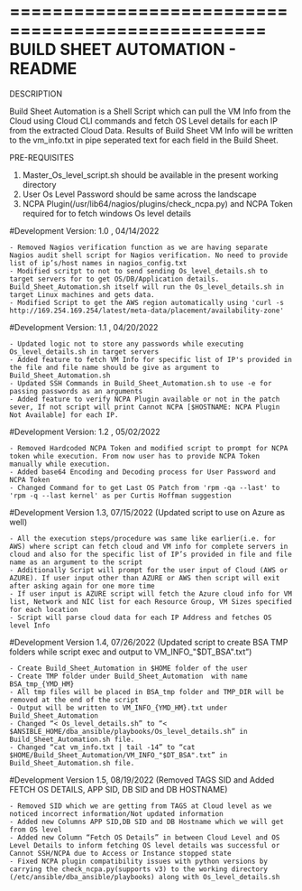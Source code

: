 ==================================================
		BUILD SHEET AUTOMATION - README
==================================================
DESCRIPTION

Build Sheet Automation is a Shell Script which can pull the VM Info from the Cloud using Cloud CLI commands and fetch OS Level details for each IP from the extracted Cloud Data.
Results of Build Sheet VM Info will be written to the vm_info.txt in pipe seperated text for each field in the Build Sheet.

PRE-REQUISITES

1. Master_Os_level_script.sh should be available in the present working directory
2. User Os Level Password should be same across the landscape
3. NCPA Plugin(/usr/lib64/nagios/plugins/check_ncpa.py) and NCPA Token required for to fetch windows Os level details

#Development Version: 1.0 , 04/14/2022
	
	- Removed Nagios verification function as we are having separate Nagios audit shell script for Nagios verification. No need to provide list of ip’s/host names in nagios_config.txt
	- Modified scritpt to not to send sending Os_level_details.sh to target servers for to get OS/DB/Application details. Build_Sheet_Automation.sh itself will run the Os_level_details.sh in target Linux machines and gets data.
	- Modified Script to get the AWS region automatically using 'curl -s http://169.254.169.254/latest/meta-data/placement/availability-zone'

#Development Version: 1.1 , 04/20/2022

	- Updated logic not to store any passwords while executing Os_level_details.sh in target servers
	- Added feature to fetch VM Info for specific list of IP's provided in the file and file name should be give as argument to Build_Sheet_Automation.sh
	- Updated SSH Commands in Build_Sheet_Automation.sh to use -e for passing passwords as an arguments
	- Added feature to verify NCPA Plugin available or not in the patch sever, If not script will print Cannot NCPA [$HOSTNAME: NCPA Plugin Not Available] for each IP.
	
#Development Version: 1.2 , 05/02/2022

	- Removed Hardcoded NCPA Token and modified script to prompt for NCPA token while execution. From now user has to provide NCPA Token manually while execution.
	- Added base64 Encoding and Decoding process for User Password and NCPA Token
	- Changed Command for to get Last OS Patch from 'rpm -qa --last' to 'rpm -q --last kernel' as per Curtis Hoffman suggestion
	
#Development Version 1.3, 07/15/2022 (Updated script to use on Azure as well)
	
	- All the execution steps/procedure was same like earlier(i.e. for AWS) where script can fetch cloud and VM info for complete servers in cloud and also for the specific list of IP’s provided in file and file name as an argument to the script
	- Additionally Script will prompt for the user input of Cloud (AWS or AZURE). If user input other than AZURE or AWS then script will exit after asking again for one more time
	- If user input is AZURE script will fetch the Azure cloud info for VM list, Network and NIC list for each Resource Group, VM Sizes specified for each location
	- Script will parse cloud data for each IP Address and fetches OS level Info

#Development Version 1.4, 07/26/2022 (Updated script to create BSA TMP folders while script exec and output to VM_INFO_"$DT_BSA".txt”)	

    - Create Build_Sheet_Automation in $HOME folder of the user
    - Create TMP folder under Build_Sheet_Automation  with name BSA_tmp_{YMD_HM}
    - All tmp files will be placed in BSA_tmp folder and TMP_DIR will be removed at the end of the script
    - Output will be written to VM_INFO_{YMD_HM}.txt under Build_Sheet_Automation
    - Changed “< Os_level_details.sh” to “< $ANSIBLE_HOME/dba_ansible/playbooks/Os_level_details.sh” in Build_Sheet_Automation.sh file.
    - Changed “cat vm_info.txt | tail -14” to “cat $HOME/Build_Sheet_Automation/VM_INFO_"$DT_BSA".txt” in Build_Sheet_Automation.sh file.

	
#Development Version 1.5, 08/19/2022 (Removed TAGS SID and Added FETCH OS DETAILS, APP SID, DB SID and DB HOSTNAME)

    - Removed SID which we are getting from TAGS at Cloud level as we noticed incorrect information/Not updated information
    - Added new Columns APP SID,DB SID and DB Hostname which we will get from OS level
    - Added new Column “Fetch OS Details” in between Cloud Level and OS Level Details to inform fetching OS level details was successful or Cannot SSH/NCPA due to Access or Instance stopped state
    - Fixed NCPA plugin compatibility issues with python versions by carrying the check_ncpa.py(supports v3) to the working directory (/etc/ansible/dba_ansible/playbooks) along with Os_level_details.sh
